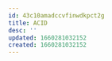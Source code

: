 ```yaml
---
id: 43c10amadccvfinwdkpct2g
title: ACID
desc: ''
updated: 1660281032152
created: 1660281032152
---
```

